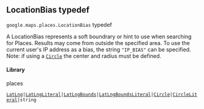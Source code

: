 
<h2 id="LocationBias">LocationBias typedef</h2>
<p>
<code><span itemprop="path">google.maps.places</span>.<span itemprop="name">LocationBias</span></code>
typedef
</p>
<p>A LocationBias represents a soft boundrary or hint to use when searching for Places. Results may come from outside the specified area. To use the current user's IP address as a bias, the string <code>"IP_BIAS"</code> can be specified. Note: if using a <code><a href="Circle.md">Circle</a></code> the center and radius must be defined.</p>
<h4>Library</h4>
<p>places</p>
<p><code><a href="LatLng.md">LatLng</a>|<a href="LatLngLiteral.md">LatLngLiteral</a>|<a href="LatLngBounds.md">LatLngBounds</a>|<a href="LatLngBoundsLiteral.md">LatLngBoundsLiteral</a>|<a href="Circle.md">Circle</a>|<a href="CircleLiteral.md">CircleLiteral</a>|string</code></p>
<script src="replace_links.js"></script>
